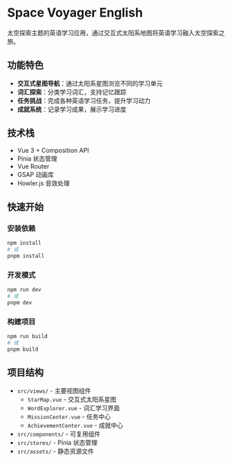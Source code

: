 # Space Voyager English

太空探索主题的英语学习应用，通过交互式太阳系地图将英语学习融入太空探索之旅。

## 功能特色

- **交互式星图导航**：通过太阳系星图浏览不同的学习单元
- **词汇探索**：分类学习词汇，支持记忆跟踪
- **任务挑战**：完成各种英语学习任务，提升学习动力
- **成就系统**：记录学习成果，展示学习进度

## 技术栈

- Vue 3 + Composition API
- Pinia 状态管理
- Vue Router
- GSAP 动画库
- Howler.js 音效处理

## 快速开始

### 安装依赖

```bash
npm install
# 或
pnpm install
```

### 开发模式

```bash
npm run dev
# 或
pnpm dev
```

### 构建项目

```bash
npm run build
# 或
pnpm build
```

## 项目结构

- `src/views/` - 主要视图组件
  - `StarMap.vue` - 交互式太阳系星图
  - `WordExplorer.vue` - 词汇学习界面
  - `MissionCenter.vue` - 任务中心
  - `AchievementCenter.vue` - 成就中心
- `src/components/` - 可复用组件
- `src/stores/` - Pinia 状态管理
- `src/assets/` - 静态资源文件
